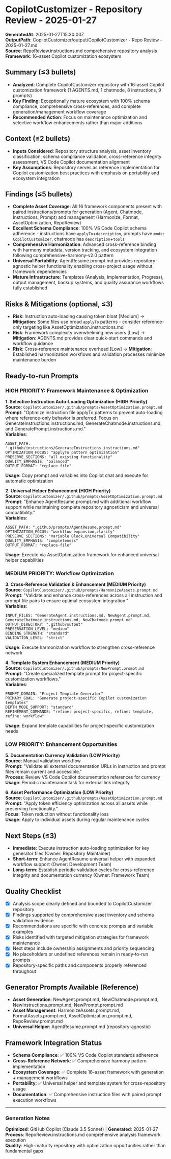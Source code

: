 # CopilotCustomizer - Repository Review - 2025-01-27

**GeneratedAt**: 2025-01-27T15:30:00Z  
**OutputPath**: CopilotCustomizer/output/CopilotCustomizer - Repo Review - 2025-01-27.md  
**Source**: RepoReview.instructions.md comprehensive repository analysis  
**Framework**: 16-asset Copilot customization ecosystem

## Summary (≤3 bullets)
- **Analyzed**: Complete CopilotCustomizer repository with 16-asset Copilot customization framework (1 AGENTS.md, 1 chatmode, 8 instructions, 9 prompts)
- **Key Finding**: Exceptionally mature ecosystem with 100% schema compliance, comprehensive cross-references, and complete generation/management workflow coverage
- **Recommended Action**: Focus on maintenance optimization and selective workflow enhancements rather than major additions

## Context (≤2 bullets)  
- **Inputs Considered**: Repository structure analysis, asset inventory classification, schema compliance validation, cross-reference integrity assessment, VS Code Copilot documentation alignment
- **Key Assumptions**: Repository serves as reference implementation for Copilot customization best practices with emphasis on portability and ecosystem integration

## Findings (≤5 bullets)
- **Complete Asset Coverage**: All 16 framework components present with paired instructions/prompts for generation (Agent, Chatmode, Instructions, Prompt) and management (Harmonize, Format, AssetOptimization, RepoReview)
- **Excellent Schema Compliance**: 100% VS Code Copilot schema adherence - instructions have `applyTo`+`description`, prompts have `mode: CopilotCustomizer`, chatmode has `description`+`tools`
- **Comprehensive Harmonization**: Advanced cross-reference binding with harmony metadata, version tracking, and ecosystem integration following comprehensive-harmony-v2.0 pattern
- **Universal Portability**: AgentResume.prompt.md provides repository-agnostic helper functionality enabling cross-project usage without framework dependencies
- **Mature Infrastructure**: Templates (Analysis, Implementation, Progress), output management, backup systems, and quality assurance workflows fully established

## Risks & Mitigations (optional, ≤3)
- **Risk**: Instruction auto-loading causing token bloat [Medium] → **Mitigation**: Some files use broad `applyTo` patterns - consider reference-only targeting like AssetOptimization.instructions.md
- **Risk**: Framework complexity overwhelming new users [Low] → **Mitigation**: AGENTS.md provides clear quick-start commands and workflow guidance
- **Risk**: Cross-reference maintenance overhead [Low] → **Mitigation**: Established harmonization workflows and validation processes minimize maintenance burden

## Ready-to-run Prompts

### HIGH PRIORITY: Framework Maintenance & Optimization

**1. Selective Instruction Auto-Loading Optimization (HIGH Priority)**  
**Source**: `CopilotCustomizer/.github/prompts/AssetOptimization.prompt.md`  
**Prompt**: "Optimize instruction file applyTo patterns to prevent auto-loading where reference-only behavior is preferred. Focus on GenerateInstructions.instructions.md, GenerateChatmode.instructions.md, and GeneratePrompt.instructions.md."  
**Variables**: 
```
ASSET_PATH: ".github/instructions/GenerateInstructions.instructions.md"
OPTIMIZATION_FOCUS: "applyTo pattern optimization"
PRESERVE_SECTIONS: "all existing functionality"  
QUALITY_EMPHASIS: "balanced"
OUTPUT_FORMAT: "replace-file"
```
**Usage**: Copy prompt and variables into Copilot chat and execute for automatic optimization

**2. Universal Helper Enhancement (HIGH Priority)**  
**Source**: `CopilotCustomizer/.github/prompts/AssetOptimization.prompt.md`  
**Prompt**: "Enhance AgentResume.prompt.md with additional workflow support while maintaining complete repository agnosticism and universal compatibility."  
**Variables**:
```  
ASSET_PATH: ".github/prompts/AgentResume.prompt.md"
OPTIMIZATION_FOCUS: "workflow expansion,clarity"
PRESERVE_SECTIONS: "Variable Block,Universal Compatibility"
QUALITY_EMPHASIS: "completeness" 
OUTPUT_FORMAT: "replace-file"
```
**Usage**: Execute via AssetOptimization framework for enhanced universal helper capabilities

### MEDIUM PRIORITY: Workflow Optimization

**3. Cross-Reference Validation & Enhancement (MEDIUM Priority)**  
**Source**: `CopilotCustomizer/.github/prompts/HarmonizeAssets.prompt.md`  
**Prompt**: "Validate and enhance cross-references across all instruction and prompt file pairs to ensure optimal ecosystem integration."  
**Variables**:
```
INPUT_FILES: "GenerateAgent.instructions.md, NewAgent.prompt.md, GenerateChatmode.instructions.md, NewChatmode.prompt.md"
OUTPUT_DIRECTORY: ".github/output"
PRESERVATION_LEVEL: "medium"
BINDING_STRENGTH: "standard"  
VALIDATION_LEVEL: "strict"
```
**Usage**: Execute harmonization workflow to strengthen cross-reference network

**4. Template System Enhancement (MEDIUM Priority)**  
**Source**: `CopilotCustomizer/.github/prompts/NewPrompt.prompt.md`  
**Prompt**: "Create specialized template prompt for project-specific customization workflows."  
**Variables**:
```
PROMPT_DOMAIN: "Project Template Generator"  
PRIMARY_GOAL: "Generate project-specific Copilot customization templates"
DEPTH_MODE_SUPPORT: "standard"
REFINEMENT_COMMANDS: "refine: project-specific, refine: template, refine: workflow"
```
**Usage**: Expand template capabilities for project-specific customization needs

### LOW PRIORITY: Enhancement Opportunities  

**5. Documentation Currency Validation (LOW Priority)**  
**Source**: Manual validation workflow  
**Prompt**: "Validate all external documentation URLs in instruction and prompt files remain current and accessible."  
**Process**: Review VS Code Copilot documentation references for currency  
**Usage**: Periodic maintenance task for external link integrity

**6. Asset Performance Optimization (LOW Priority)**  
**Source**: `CopilotCustomizer/.github/prompts/AssetOptimization.prompt.md`  
**Prompt**: "Apply token efficiency optimization across all assets while preserving functionality."  
**Focus**: Token reduction without functionality loss  
**Usage**: Apply to individual assets during regular maintenance cycles

## Next Steps (≤3)
- **Immediate**: Execute instruction auto-loading optimization for key generator files (Owner: Repository Maintainer)  
- **Short-term**: Enhance AgentResume universal helper with expanded workflow support (Owner: Development Team)
- **Long-term**: Establish periodic validation cycles for cross-reference integrity and documentation currency (Owner: Framework Team)

## Quality Checklist
- [x] Analysis scope clearly defined and bounded to CopilotCustomizer repository  
- [x] Findings supported by comprehensive asset inventory and schema validation evidence
- [x] Recommendations are specific with concrete prompts and variable examples  
- [x] Risks identified with targeted mitigation strategies for framework maintenance
- [x] Next steps include ownership assignments and priority sequencing
- [x] No placeholders or undefined references remain in ready-to-run prompts
- [x] Repository-specific paths and components properly referenced throughout

## Generator Prompts Available (Reference)
- **Asset Generation**: NewAgent.prompt.md, NewChatmode.prompt.md, NewInstructions.prompt.md, NewPrompt.prompt.md
- **Asset Management**: HarmonizeAssets.prompt.md, FormatAssets.prompt.md, AssetOptimization.prompt.md, RepoReview.prompt.md  
- **Universal Helper**: AgentResume.prompt.md (repository-agnostic)

## Framework Integration Status
- **Schema Compliance**: ✅ 100% VS Code Copilot standards adherence
- **Cross-Reference Network**: ✅ Comprehensive harmony pattern implementation  
- **Ecosystem Coverage**: ✅ Complete 16-asset framework with generation + management workflows
- **Portability**: ✅ Universal helper and template system for cross-repository usage
- **Documentation**: ✅ Comprehensive instruction files with paired prompt execution workflows

---

### Generation Notes  
**Optimized**: GitHub Copilot (Claude 3.5 Sonnet) | **Generated**: 2025-01-27  
**Process**: RepoReview.instructions.md comprehensive analysis framework execution  
**Quality**: High-maturity repository with optimization opportunities rather than fundamental gaps